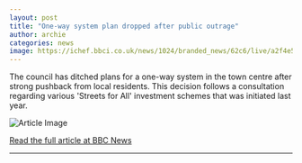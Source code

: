 ```yaml
---
layout: post
title: "One-way system plan dropped after public outrage"
author: archie
categories: news
image: https://ichef.bbci.co.uk/news/1024/branded_news/62c6/live/a2f4e5d0-8d64-11f0-89c5-f9c523ebae74.jpg
---
```

The council has ditched plans for a one-way system in the town centre after strong pushback from local residents. This decision follows a consultation regarding various 'Streets for All' investment schemes that was initiated last year.

![Article Image](https://ichef.bbci.co.uk/news/1024/branded_news/62c6/live/a2f4e5d0-8d64-11f0-89c5-f9c523ebae74.jpg)

[Read the full article at BBC News](https://www.bbc.com/news/articles/cj9z0y099wgo?at_medium=RSS&at_campaign=rss)

---

